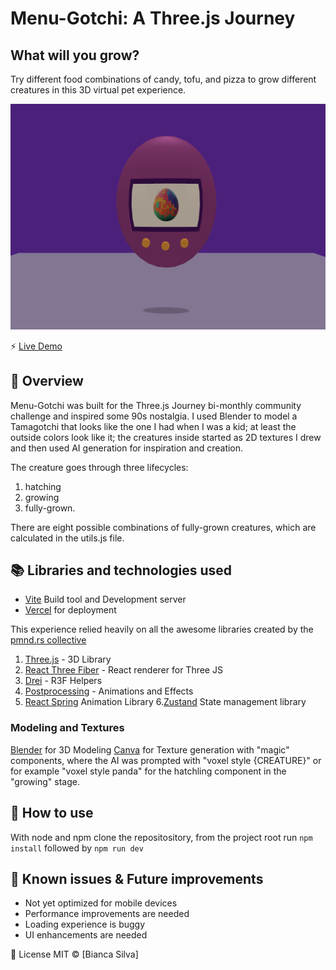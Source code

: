 # Menu-Gotchi: A Three.js Journey

## What will you grow?

Try different food combinations of candy, tofu, and pizza to grow different creatures in this 3D virtual pet experience.

![Image Placeholder](https://github.com/TokiLoshi/tamagotchi-challenge/blob/main/preview.png)

⚡️ [Live Demo](https://tamagotchi-challenge-fawn.vercel.app/)

## 📖 Overview

Menu-Gotchi was built for the Three.js Journey bi-monthly community challenge and inspired some 90s nostalgia. I used Blender to model a Tamagotchi that looks like the one I had when I was a kid; at least the outside colors look like it; the creatures inside started as 2D textures I drew and then used AI generation for inspiration and creation.

The creature goes through three lifecycles:

1. hatching
2. growing
3. fully-grown.

There are eight possible combinations of fully-grown creatures, which are calculated in the utils.js file.

## 📚 Libraries and technologies used

- [Vite](https://vite.dev/) Build tool and Development server
- [Vercel](https://vercel.com/) for deployment

This experience relied heavily on all the awesome libraries created by the [pmnd.rs collective](https://docs.pmnd.rs/)

1. [Three.js](https://threejs.org/) - 3D Library
2. [React Three Fiber](https://r3f.docs.pmnd.rs/getting-started/introduction) - React renderer for Three JS
3. [Drei](https://drei.docs.pmnd.rs/getting-started/introduction) - R3F Helpers
4. [Postprocessing](https://react-postprocessing.docs.pmnd.rs/introduction) - Animations and Effects
5. [React Spring](https://www.react-spring.dev/) Animation Library 6.[Zustand](https://zustand.docs.pmnd.rs/getting-started/introduction) State management library

### Modeling and Textures

[Blender](https://www.blender.org/) for 3D Modeling
[Canva](https://www.canva.com/) for Texture generation with "magic" components, where the AI was prompted with "voxel style {CREATURE}" or for example "voxel style panda" for the hatchling component in the "growing" stage.

## 🚀 How to use

With node and npm clone the repositository, from the project root run `npm install` followed by `npm run dev`

## 🐛 Known issues & Future improvements

- Not yet optimized for mobile devices
- Performance improvements are needed
- Loading experience is buggy
- UI enhancements are needed

📜 License
MIT © [Bianca Silva]
